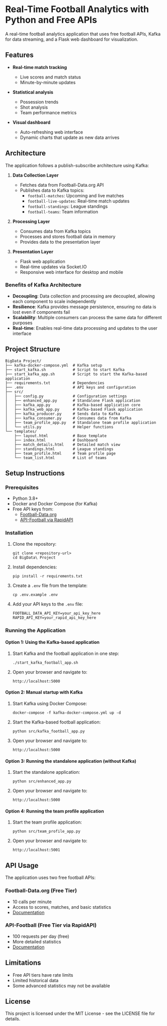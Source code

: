 # Real-Time Football Analytics with Python and Free APIs

A real-time football analytics application that uses free football APIs, Kafka for data streaming, and a Flask web dashboard for visualization.

## Features

- **Real-time match tracking**
  - Live scores and match status
  - Minute-by-minute updates

- **Statistical analysis**
  - Possession trends
  - Shot analysis
  - Team performance metrics

- **Visual dashboard**
  - Auto-refreshing web interface
  - Dynamic charts that update as new data arrives

## Architecture

The application follows a publish-subscribe architecture using Kafka:

1. **Data Collection Layer**
   - Fetches data from Football-Data.org API
   - Publishes data to Kafka topics:
     - `football-matches`: Upcoming and live matches
     - `football-live-updates`: Real-time match updates
     - `football-standings`: League standings
     - `football-teams`: Team information

2. **Processing Layer**
   - Consumes data from Kafka topics
   - Processes and stores football data in memory
   - Provides data to the presentation layer

3. **Presentation Layer**
   - Flask web application
   - Real-time updates via Socket.IO
   - Responsive web interface for desktop and mobile

### Benefits of Kafka Architecture

- **Decoupling**: Data collection and processing are decoupled, allowing each component to scale independently
- **Resilience**: Kafka provides message persistence, ensuring no data is lost even if components fail
- **Scalability**: Multiple consumers can process the same data for different purposes
- **Real-time**: Enables real-time data processing and updates to the user interface

## Project Structure

```
BigData Project/
├── kafka-docker-compose.yml  # Kafka setup
├── start_kafka.sh            # Script to start Kafka
├── start_kafka_app.sh        # Script to start the Kafka-based application
├── requirements.txt          # Dependencies
├── .env                      # API keys and configuration
├── src/
│   ├── config.py             # Configuration settings
│   ├── enhanced_app.py       # Standalone Flask application
│   ├── kafka_app.py          # Kafka-based application core
│   ├── kafka_web_app.py      # Kafka-based Flask application
│   ├── kafka_producer.py     # Sends data to Kafka
│   ├── kafka_consumer.py     # Consumes data from Kafka
│   ├── team_profile_app.py   # Standalone team profile application
│   └── utils.py              # Helper functions
└── templates/
    ├── layout.html           # Base template
    ├── index.html            # Dashboard
    ├── match_details.html    # Detailed match view
    ├── standings.html        # League standings
    ├── team_profile.html     # Team profile page
    └── team_list.html        # List of teams
```

## Setup Instructions

### Prerequisites

- Python 3.8+
- Docker and Docker Compose (for Kafka)
- Free API keys from:
  - [Football-Data.org](https://www.football-data.org/client/register)
  - [API-Football via RapidAPI](https://rapidapi.com/api-sports/api/api-football)

### Installation

1. Clone the repository:
   ```
   git clone <repository-url>
   cd BigData\ Project
   ```

2. Install dependencies:
   ```
   pip install -r requirements.txt
   ```

3. Create a `.env` file from the template:
   ```
   cp .env.example .env
   ```

4. Add your API keys to the `.env` file:
   ```
   FOOTBALL_DATA_API_KEY=your_api_key_here
   RAPID_API_KEY=your_rapid_api_key_here
   ```

### Running the Application

#### Option 1: Using the Kafka-based application

1. Start Kafka and the football application in one step:
   ```
   ./start_kafka_football_app.sh
   ```

2. Open your browser and navigate to:
   ```
   http://localhost:5000
   ```

#### Option 2: Manual startup with Kafka

1. Start Kafka using Docker Compose:
   ```
   docker-compose -f kafka-docker-compose.yml up -d
   ```

2. Start the Kafka-based football application:
   ```
   python src/kafka_football_app.py
   ```

3. Open your browser and navigate to:
   ```
   http://localhost:5000
   ```

#### Option 3: Running the standalone application (without Kafka)

1. Start the standalone application:
   ```
   python src/enhanced_app.py
   ```

2. Open your browser and navigate to:
   ```
   http://localhost:5000
   ```

#### Option 4: Running the team profile application

1. Start the team profile application:
   ```
   python src/team_profile_app.py
   ```

2. Open your browser and navigate to:
   ```
   http://localhost:5001
   ```

## API Usage

The application uses two free football APIs:

### Football-Data.org (Free Tier)
- 10 calls per minute
- Access to scores, matches, and basic statistics
- [Documentation](https://www.football-data.org/documentation/api)

### API-Football (Free Tier via RapidAPI)
- 100 requests per day (free)
- More detailed statistics
- [Documentation](https://www.api-football.com/documentation-v3)

## Limitations

- Free API tiers have rate limits
- Limited historical data
- Some advanced statistics may not be available

## License

This project is licensed under the MIT License - see the LICENSE file for details.
